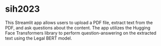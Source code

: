 # sih2023
This Streamlit app allows users to upload a PDF file, extract text from the PDF, and ask questions about the content. The app utilizes the Hugging Face Transformers library to perform question-answering on the extracted text using the Legal BERT model.
